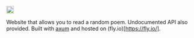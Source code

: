 <a href='http://www.recurse.com' title='Made with love at the Recurse Center'><img src='https://cloud.githubusercontent.com/assets/2883345/11325206/336ea5f4-9150-11e5-9e90-d86ad31993d8.png' height='20px'/></a>

Website that allows you to read a random poem. Undocumented API also provided. Built with [axum](https://github.com/tokio-rs/axum) and hosted on (fly.io)[https://fly.io/].
